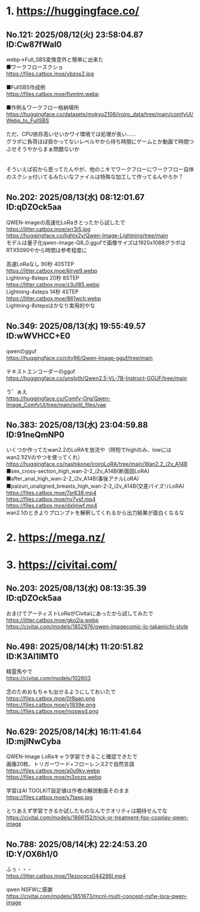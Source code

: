 # 1. https://huggingface.co/
## No.121:	2025/08/12(火) 23:58:04.87 ID:Cw87fWaI0
 webp→Full_SBS変換意外と簡単に出来た <br> ■ワークフロースクショ <br> <a href='https://files.catbox.moe/vbzox2.jpg'>https://files.catbox.moe/vbzox2.jpg</a> <br>  <br> ■FullSBS作成例 <br> <a href='https://files.catbox.moe/fivmtm.webp'>https://files.catbox.moe/fivmtm.webp</a> <br>  <br> ■作例＆ワークフロー格納場所 <br> <a href='https://huggingface.co/datasets/mokyu2106/iroiro_data/tree/main/comfyUI/Webp_to_FullSBS'>https://huggingface.co/datasets/mokyu2106/iroiro_data/tree/main/comfyUI/Webp_to_FullSBS</a> <br>  <br> ただ、CPU依存高いせいかワイ環境では処理が長い…… <br> グラボに負荷ほぼ掛かってないレベルやから待ち時間にゲームとか動画で時間つぶせそうやからまぁ問題ないか <br>  <br>  <br> そういえば前から思ってたんやが、他のニキでワークフローにワークフロー自体のスクショ付いてるみたいなファイルは特殊な加工して作ってるんやろか？ 
<br>

## No.202:	2025/08/13(水) 08:12:01.67 ID:qDZOck5aa
 QWEN-imageの高速化LoRaきとったから試したで <br> <a href='https://litter.catbox.moe/xrr3j5.jpg'>https://litter.catbox.moe/xrr3j5.jpg</a> <br> <a href='https://huggingface.co/lightx2v/Qwen-Image-Lightning/tree/main'>https://huggingface.co/lightx2v/Qwen-Image-Lightning/tree/main</a> <br> モデルは量子化qwen-image-Q8_0.ggufで画像サイズは1920x1088グラボはRTX5090やから時間は参考程度に <br>  <br> 高速LoRaなし 90秒 40STEP <br> <a href='https://litter.catbox.moe/klrye9.webp'>https://litter.catbox.moe/klrye9.webp</a> <br> Lightning-8steps 20秒 8STEP <br> <a href='https://litter.catbox.moe/z3uf85.webp'>https://litter.catbox.moe/z3uf85.webp</a> <br> Lightning-4steps 14秒 4STEP <br> <a href='https://litter.catbox.moe/861wch.webp'>https://litter.catbox.moe/861wch.webp</a> <br> Lightning-8stepsはかなり実用的やな 
<br>

## No.349:	2025/08/13(水) 19:55:49.57 ID:wWVHCC+E0
 qwenのgguf <br> <a href='https://huggingface.co/city96/Qwen-Image-gguf/tree/main'>https://huggingface.co/city96/Qwen-Image-gguf/tree/main</a> <br>  <br> テキストエンコーダーのgguf <br> <a href='https://huggingface.co/unsloth/Qwen2.5-VL-7B-Instruct-GGUF/tree/main'>https://huggingface.co/unsloth/Qwen2.5-VL-7B-Instruct-GGUF/tree/main</a> <br>  <br> う゛ぁえ <br> <a href='https://huggingface.co/Comfy-Org/Qwen-Image_ComfyUI/tree/main/split_files/vae'>https://huggingface.co/Comfy-Org/Qwen-Image_ComfyUI/tree/main/split_files/vae</a> 
<br>

## No.383:	2025/08/13(水) 23:04:59.88 ID:91neQmNP0
 いくつか作ってたwan2.2のLoRAを放流や（時短でhighのみ、lowにはwan2.1I2Vのやつを使ってくれ） <br> <a href='https://huggingface.co/nashikone/iroiroLoRA/tree/main/Wan2.2_i2v_A14B'>https://huggingface.co/nashikone/iroiroLoRA/tree/main/Wan2.2_i2v_A14B</a> <br> ■sex_cross-section_high_wan-2-2_i2v_A14B(断面図LoRA) ■after_anal_high_wan-2-2_i2v_A14B(事後アナルLoRA) ■paizuri_unaligned_breasts_high_wan-2-2_i2v_A14B(交差パイズリLoRA) <br> <a href='https://files.catbox.moe/7sr638.mp4'>https://files.catbox.moe/7sr638.mp4</a> <br> <a href='https://files.catbox.moe/ny7ysf.mp4'>https://files.catbox.moe/ny7ysf.mp4</a> <br> <a href='https://files.catbox.moe/dxlmwf.mp4'>https://files.catbox.moe/dxlmwf.mp4</a> <br> wan2.1のときよりプロンプトを解釈してくれるから出力結果が面白くなるな 
<br>

# 2. https://mega.nz/
# 3. https://civitai.com/
## No.203:	2025/08/13(水) 08:13:35.39 ID:qDZOck5aa
 おまけでアーティストLoRaがCivitaiにあったから試してみたで <br> <a href='https://litter.catbox.moe/gko2ia.webp'>https://litter.catbox.moe/gko2ia.webp</a> <br> <a href='https://civitai.com/models/1852976/qwen-imagecomic-lo-takamichi-style'>https://civitai.com/models/1852976/qwen-imagecomic-lo-takamichi-style</a> 
<br>

## No.498:	2025/08/14(木) 11:20:51.82 ID:K3Al1IMT0
 精霊馬やで <br> <a href='https://civitai.com/models/102603'>https://civitai.com/models/102603</a> <br>  <br> 念のためおもちゃも出せるようにしておいたで <br> <a href='https://files.catbox.moe/0t8aan.png'>https://files.catbox.moe/0t8aan.png</a> <br> <a href='https://files.catbox.moe/y1939e.png'>https://files.catbox.moe/y1939e.png</a> <br> <a href='https://files.catbox.moe/mpswsd.png'>https://files.catbox.moe/mpswsd.png</a> 
<br>

## No.629:	2025/08/14(木) 16:11:41.64 ID:mjlNwCyba
 QWEN-Image LoRaキャラ学習できること確認できたで <br> 画像20枚、トリガーワード+フローレンス2で自然言語 <br> <a href='https://files.catbox.moe/a0u9kv.webp'>https://files.catbox.moe/a0u9kv.webp</a> <br> <a href='https://files.catbox.moe/m3xozq.webp'>https://files.catbox.moe/m3xozq.webp</a> <br>  <br> 学習はAI TOOLKIT設定値は作者の解説動画そのまま <br> <a href='https://files.catbox.moe/v7taep.jpg'>https://files.catbox.moe/v7taep.jpg</a> <br>  <br> とりあえず学習できるか試したものなんでクオリティは期待せんでな <br> <a href='https://civitai.com/models/1866152/trick-or-treatment-fgo-cosplay-qwen-image'>https://civitai.com/models/1866152/trick-or-treatment-fgo-cosplay-qwen-image</a> 
<br>

## No.788:	2025/08/14(木) 22:24:53.20 ID:Y/OX6h1/0
 ふぅ・・・ <br> <a href='https://litter.catbox.moe/11ezocqcs044286l.mp4'>https://litter.catbox.moe/11ezocqcs044286l.mp4</a> <br>  <br> qwen NSFWに感謝 <br> <a href='https://civitai.com/models/1851673/mcnl-multi-concept-nsfw-lora-qwen-image'>https://civitai.com/models/1851673/mcnl-multi-concept-nsfw-lora-qwen-image</a> 
<br>

